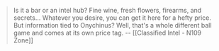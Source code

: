 > Is it a bar or an intel hub? Fine wine, fresh flowers, firearms, and secrets... Whatever you desire, you can get it here for a hefty price.
> But information tied to Onychinus? Well, that's a whole different ball game and comes at its own price tag.
> -- [[Classified Intel - N109 Zone]]